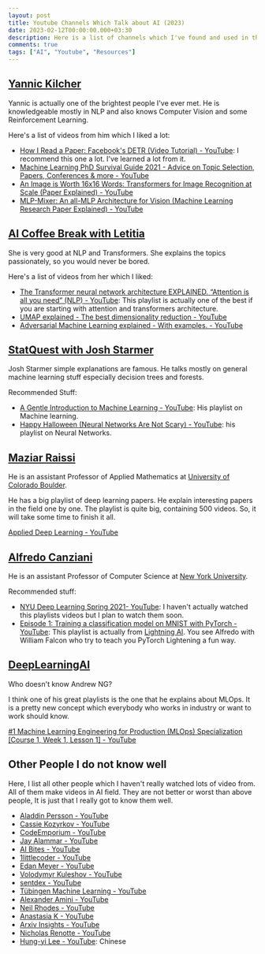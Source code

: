 ```yaml
---
layout: post
title: Youtube Channels Which Talk about AI (2023)
date: 2023-02-12T00:00:00.000+03:30
description: Here is a list of channels which I've found and used in the AI field.
comments: true
tags: ["AI", "Youtube", "Resources"]
---
```


## [Yannic Kilcher](https://www.youtube.com/c/YannicKilcher)
Yannic is actually one of the brightest people I've ever met. He is knowledgeable mostly in NLP and also knows Computer Vision and some Reinforcement Learning. 

Here's a list of videos from him which I liked a lot:
- [How I Read a Paper: Facebook's DETR (Video Tutorial) - YouTube](https://www.youtube.com/watch?v=Uumd2zOOz60): I recommend this one a lot. I've learned a lot from it. 
- [Machine Learning PhD Survival Guide 2021 - Advice on Topic Selection, Papers, Conferences & more - YouTube](https://www.youtube.com/watch?v=rHQPBqMULXo&list=PL1v8zpldgH3oNcr8es3ov4_4DF8K0Ps6-)
- [An Image is Worth 16x16 Words: Transformers for Image Recognition at Scale (Paper Explained) - YouTube](https://www.youtube.com/watch?v=TrdevFK_am4&t=419s)
- [MLP-Mixer: An all-MLP Architecture for Vision (Machine Learning Research Paper Explained) - YouTube](https://www.youtube.com/watch?v=7K4Z8RqjWIk&t=1098s)

## [AI Coffee Break with Letitia](https://www.youtube.com/@AICoffeeBreak/videos)

She is very good at NLP and Transformers. She explains the topics passionately, so you would never be bored.

Here's a list of videos from her which I liked:
- [The Transformer neural network architecture EXPLAINED. “Attention is all you need” (NLP) - YouTube](https://www.youtube.com/watch?v=FWFA4DGuzSc&list=PLpZBeKTZRGPNdymdEsSSSod5YQ3Vu0sKY): This playlist is actually one of the best if you are starting with attention and transformers architecture. 
- [UMAP explained - The best dimensionality reduction - YouTube](https://www.youtube.com/watch?v=6BPl81wGGP8)
- [Adversarial Machine Learning explained - With examples. - YouTube](https://www.youtube.com/watch?v=YyTyWGUUhmo)

## [StatQuest with Josh Starmer](https://www.youtube.com/c/joshstarmer)

Josh Starmer simple explanations are famous. He talks mostly on general machine learning stuff especially decision trees and forests. 

Recommended Stuff:
- [A Gentle Introduction to Machine Learning - YouTube](https://www.youtube.com/watch?v=Gv9_4yMHFhI&list=PLblh5JKOoLUICTaGLRoHQDuF_7q2GfuJF): His playlist on Machine learning.
- [Happy Halloween (Neural Networks Are Not Scary) - YouTube](https://www.youtube.com/watch?v=zxagGtF9MeU&list=PLblh5JKOoLUIxGDQs4LFFD--41Vzf-ME1): his playlist on Neural Networks. 

## [Maziar Raissi](https://www.youtube.com/@maziarraissi3569)

He is an assistant Professor of Applied Mathematics at [University of Colorado Boulder](https://scholar.google.com/citations?view_op=view_org&hl=en&org=10680603084482565841). 

He has a big playlist of deep learning papers. He explain interesting papers in the field one by one. The playlist is quite big, containing 500 videos. So, it will take some time to finish it all. 

[Applied Deep Learning - YouTube](https://www.youtube.com/playlist?list=PLoEMreTa9CNmuxQeIKWaz7AVFd_ZeAcy4)

## [Alfredo Canziani](https://www.youtube.com/@alfcnz/videos)

He is an assistant Professor of Computer Science at [New York University](https://scholar.google.com/citations?view_op=view_org&hl=en&org=17630047345716507964). 

Recommended stuff:
- [NYU Deep Learning Spring 2021- YouTube](https://www.youtube.com/watch?v=mTtDfKgLm54&list=PLLHTzKZzVU9e6xUfG10TkTWApKSZCzuBI): I haven't actually watched this playlists videos but I plan to watch them soon. 
- [Episode 1: Training a classification model on MNIST with PyTorch - YouTube](https://www.youtube.com/watch?v=OMDn66kM9Qc&list=PLaMu-SDt_RB5hhJKZC5a6HPdlDTawUT3r): This playlist is actually from [Lightning AI](https://www.youtube.com/@PyTorchLightning). You see Alfredo with William Falcon who try to teach you PyTorch Lightening a fun way. 

## [DeepLearningAI](https://youtube.com/@Deeplearningai/)

Who doesn't know Andrew NG? 

I think one of his great playlists is the one that he explains about MLOps. It is a pretty new concept which everybody who works in industry or want to work should know. 

[#1 Machine Learning Engineering for Production (MLOps) Specialization [Course 1, Week 1, Lesson 1] - YouTube](https://www.youtube.com/watch?v=NgWujOrCZFo&list=PLkDaE6sCZn6GMoA0wbpJLi3t34Gd8l0aK)

## Other People I do not know well

Here, I list all other people which I haven't really watched lots of video from. All of them make videos in AI field. They are not better or worst than above people, It is just that I really got to know them well.

- [Aladdin Persson - YouTube](https://www.youtube.com/c/AladdinPersson)
- [Cassie Kozyrkov - YouTube](https://www.youtube.com/@datascientific/videos)
- [CodeEmporium - YouTube](https://www.youtube.com/c/CodeEmporium)
- [Jay Alammar - YouTube](https://www.youtube.com/channel/UCmOwsoHty5PrmE-3QhUBfPQ/videos)
- [AI Bites - YouTube](https://www.youtube.com/c/AIBites/videos)
- [1littlecoder - YouTube](https://www.youtube.com/@1littlecoder)
- [Edan Meyer - YouTube](https://www.youtube.com/c/EdanMeyer)
- [Volodymyr Kuleshov - YouTube](https://www.youtube.com/@vkuleshov)
- [sentdex - YouTube](https://www.youtube.com/@sentdex)
- [Tübingen Machine Learning - YouTube](https://www.youtube.com/@TubingenML/videos)
- [Alexander Amini - YouTube](https://www.youtube.com/user/Zan560/videos)
- [Neil Rhodes - YouTube](https://www.youtube.com/channel/UCLH1aUiStr9_1PsgQJPHSFw)
- [Anastasia K - YouTube](https://www.youtube.com/channel/UCbWVgqVWcthADXHgxXJn1bA)
- [Arxiv Insights - YouTube](https://www.youtube.com/c/ArxivInsights/featured)
- [Nicholas Renotte - YouTube](https://www.youtube.com/channel/UCHXa4OpASJEwrHrLeIzw7Yg)
- [Hung-yi Lee - YouTube](https://www.youtube.com/c/HungyiLeeNTU/videos): Chinese